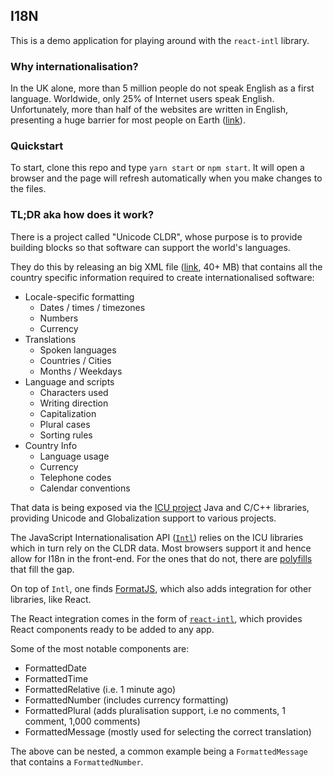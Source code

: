 ## I18N

This is a demo application for playing around with the `react-intl` library.

### Why internationalisation?

In the UK alone, more than 5 million people do not speak English as a first language. Worldwide, only 25% of Internet users speak English. Unfortunately, more than half of the websites are written in English, presenting a huge barrier for most people on Earth ([link](https://en.wikipedia.org/wiki/Languages_used_on_the_Internet#Content_languages_for_websites)).

### Quickstart

To start, clone this repo and type `yarn start` or `npm start`.
It will open a browser and the page will refresh automatically when you make changes to the files.

### TL;DR aka how does it work?

There is a project called "Unicode CLDR", whose purpose is to provide building blocks so that software can support the world's languages. 

They do this by releasing an big XML file ([link](http://cldr.unicode.org/index/charts), 40+ MB) that contains all the country specific information required to create internationalised software:

* Locale-specific formatting
	* Dates / times / timezones
	* Numbers
	* Currency
* Translations
	* Spoken languages
	* Countries / Cities
	* Months / Weekdays
* Language and scripts
	* Characters used
	* Writing direction
	* Capitalization
	* Plural cases
	* Sorting rules
* Country Info
	* Language usage
	* Currency
	* Telephone codes
	* Calendar conventions

That data is being exposed via the [ICU project](http://site.icu-project.org/) Java and C/C++ libraries, providing Unicode and Globalization support to various projects.

The JavaScript Internationalisation API ([`Intl`](https://developer.mozilla.org/en-US/docs/Web/JavaScript/Reference/Global_Objects/Intl)) relies on the ICU libraries which in turn rely on the CLDR data. Most browsers support it and hence allow for I18n in the front-end. For the ones that do not, there are [polyfills](https://cdn.polyfill.io/v2/docs/) that fill the gap.

On top of `Intl`, one finds [FormatJS](https://formatjs.io/), which also adds integration for other libraries, like React.

The React integration comes in the form of [`react-intl`](https://github.com/yahoo/react-intl), which provides React components ready to be added to any app. 

Some of the most notable components are:

* FormattedDate
* FormattedTime
* FormattedRelative (i.e. 1 minute ago)
* FormattedNumber (includes currency formatting)
* FormattedPlural (adds pluralisation support, i.e no comments, 1 comment, 1,000 comments)
* FormattedMessage (mostly used for selecting the correct translation)

The above can be nested, a common example being a `FormattedMessage` that contains a `FormattedNumber`.








 